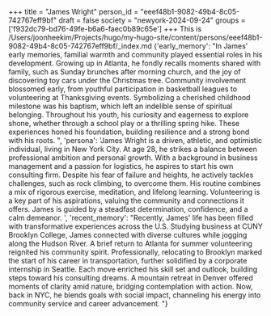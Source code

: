 +++
title = "James Wright"
person_id = "eeef48b1-9082-49b4-8c05-742767eff9bf"
draft = false
society = "newyork-2024-09-24"
groups = ['f932dc79-bd76-49fe-b6a6-faec0b89c65e']
+++
This is /Users/joonheekim/Projects/hugo/my-hugo-site/content/persons/eeef48b1-9082-49b4-8c05-742767eff9bf/_index.md
{'early_memory': "In James' early memories, familial warmth and community played essential roles in his development. Growing up in Atlanta, he fondly recalls moments shared with family, such as Sunday brunches after morning church, and the joy of discovering toy cars under the Christmas tree. Community involvement blossomed early, from youthful participation in basketball leagues to volunteering at Thanksgiving events. Symbolizing a cherished childhood milestone was his baptism, which left an indelible sense of spiritual belonging. Throughout his youth, his curiosity and eagerness to explore shone, whether through a school play or a thrilling spring hike. These experiences honed his foundation, building resilience and a strong bond with his roots. ", 'persona': 'James Wright is a driven, athletic, and optimistic individual, living in New York City. At age 28, he strikes a balance between professional ambition and personal growth. With a background in business management and a passion for logistics, he aspires to start his own consulting firm. Despite his fear of failure and heights, he actively tackles challenges, such as rock climbing, to overcome them. His routine combines a mix of rigorous exercise, meditation, and lifelong learning. Volunteering is a key part of his aspirations, valuing the community and connections it offers. James is guided by a steadfast determination, confidence, and a calm demeanor. ', 'recent_memory': "Recently, James' life has been filled with transformative experiences across the U.S. Studying business at CUNY Brooklyn College, James connected with diverse cultures while jogging along the Hudson River. A brief return to Atlanta for summer volunteering reignited his community spirit. Professionally, relocating to Brooklyn marked the start of his career in transportation, further solidified by a corporate internship in Seattle. Each move enriched his skill set and outlook, building steps toward his consulting dreams. A mountain retreat in Denver offered moments of clarity amid nature, bridging contemplation with action. Now, back in NYC, he blends goals with social impact, channeling his energy into community service and career advancement. "}

